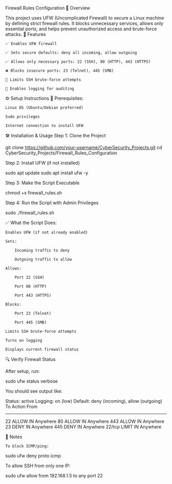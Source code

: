 Firewall Rules Configuration
🔐 Overview

This project uses UFW (Uncomplicated Firewall) to secure a Linux machine by defining strict firewall rules. It blocks unnecessary services, allows only essential ports, and helps prevent unauthorized access and brute-force attacks.
🚀 Features

    ✅ Enables UFW firewall

    ✅ Sets secure defaults: deny all incoming, allow outgoing

    ✅ Allows only necessary ports: 22 (SSH), 80 (HTTP), 443 (HTTPS)

    ❌ Blocks insecure ports: 23 (Telnet), 445 (SMB)

    🚫 Limits SSH brute-force attempts

    📜 Enables logging for auditing

⚙️ Setup Instructions
🧰 Prerequisites:

    Linux OS (Ubuntu/Debian preferred)

    Sudo privileges

    Internet connection to install UFW

🛠️ Installation & Usage
Step 1: Clone the Project

git clone https://github.com/your-username/CyberSecurity_Projects.git
cd CyberSecurity_Projects/Firewall_Rules_Configuration

Step 2: Install UFW (if not installed)

sudo apt update
sudo apt install ufw -y

Step 3: Make the Script Executable

chmod +x firewall_rules.sh

Step 4: Run the Script with Admin Privileges

sudo ./firewall_rules.sh

✅ What the Script Does:

    Enables UFW (if not already enabled)

    Sets:

        Incoming traffic to deny

        Outgoing traffic to allow

    Allows:

        Port 22 (SSH)

        Port 80 (HTTP)

        Port 443 (HTTPS)

    Blocks:

        Port 23 (Telnet)

        Port 445 (SMB)

    Limits SSH brute-force attempts

    Turns on logging

    Displays current firewall status

🔍 Verify Firewall Status

After setup, run:

sudo ufw status verbose

You should see output like:

Status: active
Logging: on (low)
Default: deny (incoming), allow (outgoing)
To                         Action      From
--                         ------      ----
22                         ALLOW IN    Anywhere
80                         ALLOW IN    Anywhere
443                        ALLOW IN    Anywhere
23                         DENY IN     Anywhere
445                        DENY IN     Anywhere
22/tcp                     LIMIT IN    Anywhere

📓 Notes

    To block ICMP/ping:

sudo ufw deny proto icmp

To allow SSH from only one IP:

sudo ufw allow from 192.168.1.5 to any port 22
